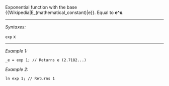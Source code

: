 Exponential function with the base {{Wikipedia|E_(mathematical_constant)|e}}. Equal to **e^x**.


---
*Syntaxes:*

`exp` x

---
*Example 1:*

```sqf
_e = exp 1; // Returns e (2.7182...)
```

*Example 2:*

```sqf
ln exp 1; // Returns 1
```